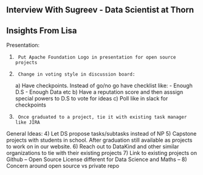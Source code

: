 ## Interview With Sugreev - Data Scientist at Thorn


## Insights From Lisa

Presentation:
1)  	Put Apache Foundation Logo in presentation for open source projects
2)  	Change in voting style in discussion board:
    a)  	Have checkpoints. Instead of go/no go have checklist like:
          -          Enough D.S
          -          Enough Data etc
    b)  	Have a reputation score and then asssign special powers to D.S to vote for ideas
    c)   	Poll like in slack for checkpoints
3)  	Once graduated to a project, tie it with existing task manager like JIRA

General Ideas:
4)    Let DS propose tasks/subtasks instead of NP
5)  	Capstone projects with students in school. After graduation still available as projects to work on in our website.
6)  	Reach out to DataKind and other similar organizations to tie with their existing projects
7)  	Link to existing projects on Github – Open Source License different for Data Science and Maths –
8)  	Concern around open source vs private repo

